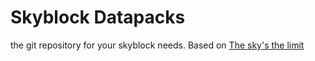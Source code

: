 
# Skyblock Datapacks

the git repository for your skyblock needs. Based on [The sky's the limit](https://www.curseforge.com/minecraft/worlds/the-skys-the-limit)
